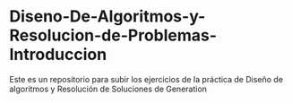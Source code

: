 # Diseno-De-Algoritmos-y-Resolucion-de-Problemas-Introduccion
Este es un repositorio para subir los ejercicios de la práctica de Diseño de algoritmos y Resolución de Soluciones de Generation
